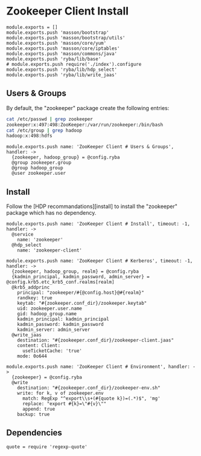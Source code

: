 
# Zookeeper Client Install

    module.exports = []
    module.exports.push 'masson/bootstrap'
    module.exports.push 'masson/bootstrap/utils'
    module.exports.push 'masson/core/yum'
    module.exports.push 'masson/core/iptables'
    module.exports.push 'masson/commons/java'
    module.exports.push 'ryba/lib/base'
    # module.exports.push require('./index').configure
    module.exports.push 'ryba/lib/hdp_select'
    module.exports.push 'ryba/lib/write_jaas'

## Users & Groups

By default, the "zookeeper" package create the following entries:

```bash
cat /etc/passwd | grep zookeeper
zookeeper:x:497:498:ZooKeeper:/var/run/zookeeper:/bin/bash
cat /etc/group | grep hadoop
hadoop:x:498:hdfs
```

    module.exports.push name: 'ZooKeeper Client # Users & Groups', handler: ->
      {zookeeper, hadoop_group} = @config.ryba
      @group zookeeper.group
      @group hadoop_group
      @user zookeeper.user

## Install

Follow the [HDP recommandations][install] to install the "zookeeper" package
which has no dependency.

    module.exports.push name: 'ZooKeeper Client # Install', timeout: -1, handler: ->
      @service
        name: 'zookeeper'
      @hdp_select
        name: 'zookeeper-client'

    module.exports.push name: 'ZooKeeper Client # Kerberos', timeout: -1, handler: ->
      {zookeeper, hadoop_group, realm} = @config.ryba
      {kadmin_principal, kadmin_password, admin_server} = @config.krb5.etc_krb5_conf.realms[realm]
      @krb5_addprinc
        principal: "zookeeper/#{@config.host}@#{realm}"
        randkey: true
        keytab: "#{zookeeper.conf_dir}/zookeeper.keytab"
        uid: zookeeper.user.name
        gid: hadoop_group.name
        kadmin_principal: kadmin_principal
        kadmin_password: kadmin_password
        kadmin_server: admin_server
      @write_jaas
        destination: "#{zookeeper.conf_dir}/zookeeper-client.jaas"
        content: Client:
          useTicketCache: 'true'
        mode: 0o644

    module.exports.push name: 'ZooKeeper Client # Environment', handler: ->
      {zookeeper} = @config.ryba
      @write
        destination: "#{zookeeper.conf_dir}/zookeeper-env.sh"
        write: for k, v of zookeeper.env
          match: RegExp "^export\\s+(#{quote k})=(.*)$", 'mg'
          replace: "export #{k}=\"#{v}\""
          append: true
        backup: true

## Dependencies

    quote = require 'regexp-quote'
